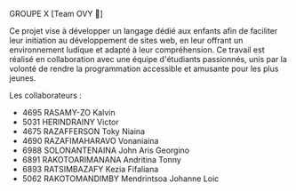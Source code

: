 GROUPE X [Team OVY 🥔]

Ce projet vise à développer un langage dédié aux enfants afin de faciliter leur initiation au développement de sites web, en leur offrant un environnement ludique et adapté à leur compréhension.
Ce travail est réalisé en collaboration avec une équipe d'étudiants passionnés, unis par la volonté de rendre la programmation accessible et amusante pour les plus jeunes.

Les collaborateurs :
- 4695 RASAMY-ZO Kalvin
- 5031 HERINDRAINY Victor
- 4675 RAZAFFERSON Toky Niaina
- 4690 RAZAFIMAHARAVO Vonaniaina
- 6988 SOLONANTENAINA John Aris Georgino
- 6891 RAKOTOARIMANANA Andritina Tonny
- 6893 RATSIMBAZAFY Kezia Fifaliana
- 5062 RAKOTOMANDIMBY Mendrintsoa Johanne Loic 
